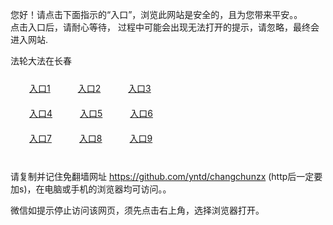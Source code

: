 您好！请点击下面指示的“入口”，浏览此网站是安全的，且为您带来平安。。 <br/>
点击入口后，请耐心等待， 过程中可能会出现无法打开的提示，请忽略，最终会进入网站. </br>

法轮大法在长春<br/>
<div style="padding:10px"><a style="margin:20px" target="_blank" href="https://d34qiup47ojuex.cloudfront.net/2Qpsp?hmjyibrp" id="ccLink1" rel="nofollow">入口1</a> <a target="_blank" style="margin:20px" href="https://d96kcxd8zwpn4.cloudfront.net/2Qpsp?ktltkryi" id="ccLink2" rel="nofollow">入口2</a> <a style="margin:20px" target="_blank" href="https://d34hghjtq1pvjf.cloudfront.net/2Qpsp?tlchqry" id="ccLink3" rel="nofollow">入口3</a></div>

<div style="padding:10px" ><a style="margin:20px" target="_blank" href="https://d34qiup47ojuex.cloudfront.net/2Qpsp?hmjyibrp" id="ccLink4" rel="nofollow">入口4</a> <a style="margin:20px" href="https://d96kcxd8zwpn4.cloudfront.net/2Qpsp?ktltkryi" target="_blank" id="ccLink5" rel="nofollow">入口5</a> <a style="margin:20px" href="https://d34hghjtq1pvjf.cloudfront.net/2Qpsp?tlchqry" target="_blank" id="ccLink6" rel="nofollow">入口6</a></div>

<div style="padding:10px"><a style="margin:20px" target="_blank" href="https://d34qiup47ojuex.cloudfront.net/2Qpsp?hmjyibrp" id="ccLink7" rel="nofollow">入口7</a> <a style="margin:20px" href="https://d96kcxd8zwpn4.cloudfront.net/2Qpsp?ktltkryi" target="_blank" id="ccLink8" rel="nofollow">入口8</a> <a style="margin:20px" target="_blank" href="https://d34hghjtq1pvjf.cloudfront.net/2Qpsp?tlchqry" id="ccLink9" rel="nofollow">入口9</a></div>

<br/>



请复制并记住免翻墙网址 https://github.com/yntd/changchunzx (http后一定要加s)，在电脑或手机的浏览器均可访问。。<br/>

微信如提示停止访问该网页，须先点击右上角，选择浏览器打开。
